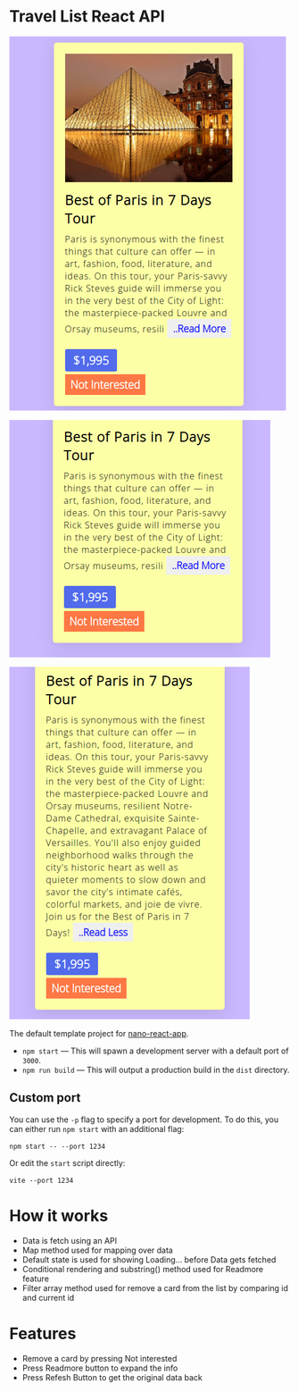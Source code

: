 # Travel List React API

![](pic-1.png)

![](pic2.png)

![](pic3.png)

The default template project for [nano-react-app](https://github.com/nano-react-app/nano-react-app).

- `npm start` — This will spawn a development server with a default port of `3000`.
- `npm run build` — This will output a production build in the `dist` directory.

## Custom port

You can use the `-p` flag to specify a port for development. To do this, you can either run `npm start` with an additional flag:

```
npm start -- --port 1234
```

Or edit the `start` script directly:

```
vite --port 1234
```
# How it works
- Data is fetch using an API
- Map method used for mapping over data
- Default state is used for showing Loading... before Data gets fetched
- Conditional rendering and substring() method used for Readmore feature
- Filter array method used for remove a card from the list by comparing id and current id

# Features
- Remove a card by pressing Not interested
- Press Readmore button to expand the info
- Press Refesh Button to get the original data back